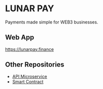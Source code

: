 # LUNAR PAY
Payments made simple for WEB3 businesses.

## Web App

https://lunarpay.finance

## Other Repositories
- [API Microservice](https://github.com/esdt-space/lunar-pay-microservice)
- [Smart Contract](https://github.com/esdt-space/lunar-pay-sc)